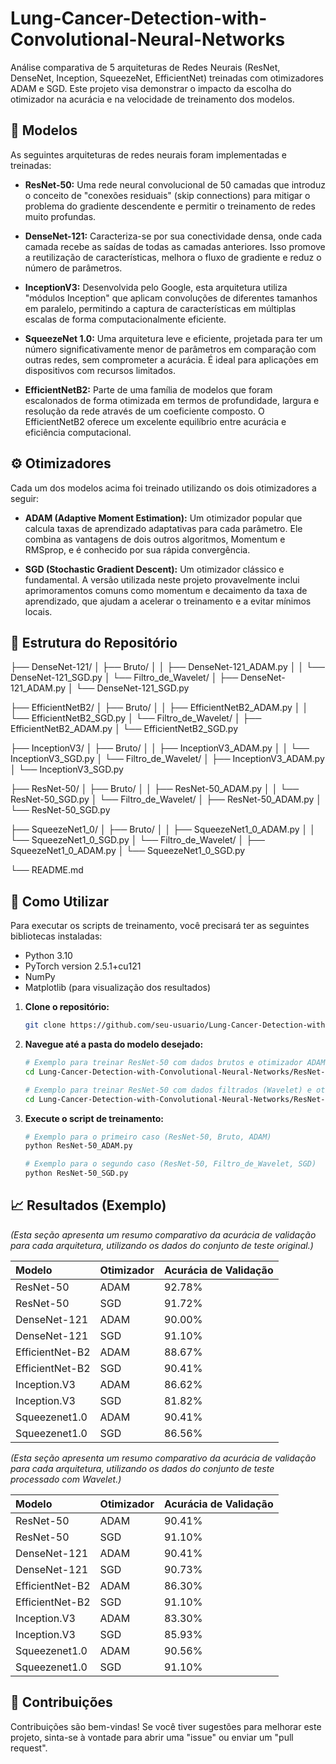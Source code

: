 # Lung-Cancer-Detection-with-Convolutional-Neural-Networks
Análise comparativa de 5 arquiteturas de Redes Neurais (ResNet, DenseNet, Inception, SqueezeNet, EfficientNet) treinadas com otimizadores ADAM e SGD. Este projeto visa demonstrar o impacto da escolha do otimizador na acurácia e na velocidade de treinamento dos modelos.

## 🧠 Modelos

As seguintes arquiteturas de redes neurais foram implementadas e treinadas:

* **ResNet-50:** Uma rede neural convolucional de 50 camadas que introduz o conceito de "conexões residuais" (skip connections) para mitigar o problema do gradiente descendente e permitir o treinamento de redes muito profundas.

* **DenseNet-121:** Caracteriza-se por sua conectividade densa, onde cada camada recebe as saídas de todas as camadas anteriores. Isso promove a reutilização de características, melhora o fluxo de gradiente e reduz o número de parâmetros.

* **InceptionV3:** Desenvolvida pelo Google, esta arquitetura utiliza "módulos Inception" que aplicam convoluções de diferentes tamanhos em paralelo, permitindo a captura de características em múltiplas escalas de forma computacionalmente eficiente.

* **SqueezeNet 1.0:** Uma arquitetura leve e eficiente, projetada para ter um número significativamente menor de parâmetros em comparação com outras redes, sem comprometer a acurácia. É ideal para aplicações em dispositivos com recursos limitados.

* **EfficientNetB2:** Parte de uma família de modelos que foram escalonados de forma otimizada em termos de profundidade, largura e resolução da rede através de um coeficiente composto. O EfficientNetB2 oferece um excelente equilíbrio entre acurácia e eficiência computacional.

## ⚙️ Otimizadores

Cada um dos modelos acima foi treinado utilizando os dois otimizadores a seguir:

* **ADAM (Adaptive Moment Estimation):** Um otimizador popular que calcula taxas de aprendizado adaptativas para cada parâmetro. Ele combina as vantagens de dois outros algoritmos, Momentum e RMSprop, e é conhecido por sua rápida convergência.

* **SGD (Stochastic Gradient Descent):** Um otimizador clássico e fundamental. A versão utilizada neste projeto provavelmente inclui aprimoramentos comuns como momentum e decaimento da taxa de aprendizado, que ajudam a acelerar o treinamento e a evitar mínimos locais.

## 📂 Estrutura do Repositório

├── DenseNet-121/
│   ├── Bruto/
│   │   ├── DenseNet-121_ADAM.py
│   │   └── DenseNet-121_SGD.py
│   └── Filtro_de_Wavelet/
│       ├── DenseNet-121_ADAM.py
│       └── DenseNet-121_SGD.py

├── EfficientNetB2/
│   ├── Bruto/
│   │   ├── EfficientNetB2_ADAM.py
│   │   └── EfficientNetB2_SGD.py
│   └── Filtro_de_Wavelet/
│       ├── EfficientNetB2_ADAM.py
│       └── EfficientNetB2_SGD.py

├── InceptionV3/
│   ├── Bruto/
│   │   ├── InceptionV3_ADAM.py
│   │   └── InceptionV3_SGD.py
│   └── Filtro_de_Wavelet/
│       ├── InceptionV3_ADAM.py
│       └── InceptionV3_SGD.py

├── ResNet-50/
│   ├── Bruto/
│   │   ├── ResNet-50_ADAM.py
│   │   └── ResNet-50_SGD.py
│   └── Filtro_de_Wavelet/
│       ├── ResNet-50_ADAM.py
│       └── ResNet-50_SGD.py

├── SqueezeNet1_0/
│   ├── Bruto/
│   │   ├── SqueezeNet1_0_ADAM.py
│   │   └── SqueezeNet1_0_SGD.py
│   └── Filtro_de_Wavelet/
│       ├── SqueezeNet1_0_ADAM.py
│       └── SqueezeNet1_0_SGD.py

└── README.md

## 🚀 Como Utilizar

Para executar os scripts de treinamento, você precisará ter as seguintes bibliotecas instaladas:

* Python 3.10
* PyTorch version 2.5.1+cu121
* NumPy
* Matplotlib (para visualização dos resultados)

1.  **Clone o repositório:**
    ```bash
    git clone https://github.com/seu-usuario/Lung-Cancer-Detection-with-Convolutional-Neural-Networks.git
    ```

2.  **Navegue até a pasta do modelo desejado:**
    ```bash
    # Exemplo para treinar ResNet-50 com dados brutos e otimizador ADAM
    cd Lung-Cancer-Detection-with-Convolutional-Neural-Networks/ResNet-50/Bruto

    # Exemplo para treinar ResNet-50 com dados filtrados (Wavelet) e otimizador SGD
    cd Lung-Cancer-Detection-with-Convolutional-Neural-Networks/ResNet-50/Filtro_de_Wavelet
    ```

3.  **Execute o script de treinamento:**
    ```bash
    # Exemplo para o primeiro caso (ResNet-50, Bruto, ADAM)
    python ResNet-50_ADAM.py

    # Exemplo para o segundo caso (ResNet-50, Filtro_de_Wavelet, SGD)
    python ResNet-50_SGD.py
    ```

## 📈 Resultados (Exemplo)

*(Esta seção apresenta um resumo comparativo da acurácia de validação para cada arquitetura, utilizando os dados do conjunto de teste original.)*

| Modelo          | Otimizador | Acurácia de Validação |
| :-------------- | :--------- | :-------------------- |
| ResNet-50       | ADAM       | 92.78%                |
| ResNet-50       | SGD        | 91.72%                |
| DenseNet-121    | ADAM       | 90.00%                |
| DenseNet-121    | SGD        | 91.10%                |
| EfficientNet-B2 | ADAM       | 88.67%                |
| EfficientNet-B2 | SGD        | 90.41%                |
| Inception.V3    | ADAM       | 86.62%                |
| Inception.V3    | SGD        | 81.82%                |
| Squeezenet1.0   | ADAM       | 90.41%                |
| Squeezenet1.0   | SGD        | 86.56%                |

*(Esta seção apresenta um resumo comparativo da acurácia de validação para cada arquitetura, utilizando os dados do conjunto de teste processado com Wavelet.)*

| Modelo          | Otimizador | Acurácia de Validação |
| :-------------- | :--------- | :-------------------- |
| ResNet-50       | ADAM       | 90.41%                |
| ResNet-50       | SGD        | 91.10%                |
| DenseNet-121    | ADAM       | 90.41%                |
| DenseNet-121    | SGD        | 90.73%                |
| EfficientNet-B2 | ADAM       | 86.30%                |
| EfficientNet-B2 | SGD        | 91.10%                |
| Inception.V3    | ADAM       | 83.30%                |
| Inception.V3    | SGD        | 85.93%                |
| Squeezenet1.0   | ADAM       | 90.56%                |
| Squeezenet1.0   | SGD        | 91.10%                |


## 🤝 Contribuições

Contribuições são bem-vindas! Se você tiver sugestões para melhorar este projeto, sinta-se à vontade para abrir uma "issue" ou enviar um "pull request".
